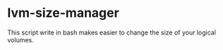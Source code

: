 # lvm-size-manager
This script write in bash makes easier to change the size of your logical volumes.

